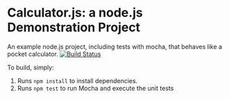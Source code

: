 Calculator.js: a node.js Demonstration Project
==============================================
An example node.js project, including tests with mocha, that behaves like
a pocket calculator.
[![Build Status](https://dev.azure.com/mrtimd/mrtimd_calculator/_apis/build/status/mrtimd.calculator?branchName=master)](https://dev.azure.com/mrtimd/mrtimd_calculator/_build/latest?definitionId=3&branchName=master)

To build, simply:

1. Runs `npm install` to install dependencies.
2. Runs `npm test` to run Mocha and execute the unit tests

